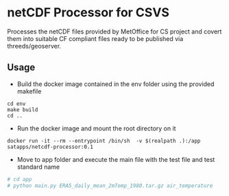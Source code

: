 # netCDF Processor for CSVS

Processes the netCDF files provided by MetOffice for CS project and covert them into suitable CF compliant files ready 
to be published via threeds/geoserver.

## Usage

- Build the docker image contained in the env folder using the provided makefile

```docker
cd env
make build
cd ..
```

- Run the docker image and mount the root directory on it

``` docker
docker run -it --rm --entrypoint /bin/sh  -v $(realpath .):/app satapps/netcdf-processor:0.1
```

- Move to app folder and execute the main file with the test file and test standard name

```bash
# cd app
# python main.py ERA5_daily_mean_2mTemp_1980.tar.gz air_temperature
```

